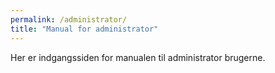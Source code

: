 ```yaml
---
permalink: /administrator/
title: "Manual for administrator"
---
```


Her er indgangssiden for manualen til administrator brugerne.